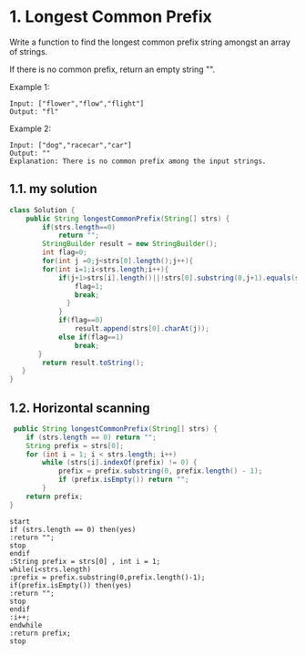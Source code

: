 # 1. Longest Common Prefix
Write a function to find the longest common prefix string amongst an array of strings.

If there is no common prefix, return an empty string "".

Example 1:
```
Input: ["flower","flow","flight"]
Output: "fl"
```

Example 2:

```
Input: ["dog","racecar","car"]
Output: ""
Explanation: There is no common prefix among the input strings.
```

## 1.1. my solution

```java
class Solution {
    public String longestCommonPrefix(String[] strs) {
        if(strs.length==0)
            return "";
        StringBuilder result = new StringBuilder();
        int flag=0;
        for(int j =0;j<strs[0].length();j++){
        for(int i=1;i<strs.length;i++){
            if(j+1>strs[i].length()||!strs[0].substring(0,j+1).equals(strs[i].substring(0,j+1))){
                flag=1;
                break;
              }
            }
            if(flag==0)
                result.append(strs[0].charAt(j));
            else if(flag==1)
                break;
       }
        return result.toString();
   }
}
```

## 1.2. Horizontal scanning

```java
 public String longestCommonPrefix(String[] strs) {
    if (strs.length == 0) return "";
    String prefix = strs[0];
    for (int i = 1; i < strs.length; i++)
        while (strs[i].indexOf(prefix) != 0) {
            prefix = prefix.substring(0, prefix.length() - 1);
            if (prefix.isEmpty()) return "";
        }
    return prefix;
}
```

```puml
start
if (strs.length == 0) then(yes)
:return "";
stop
endif
:String prefix = strs[0] , int i = 1;
while(i<strs.length)
:prefix = prefix.substring(0,prefix.length()-1);
if(prefix.isEmpty()) then(yes)
:return "";
stop
endif
:i++;
endwhile
:return prefix;
stop

```